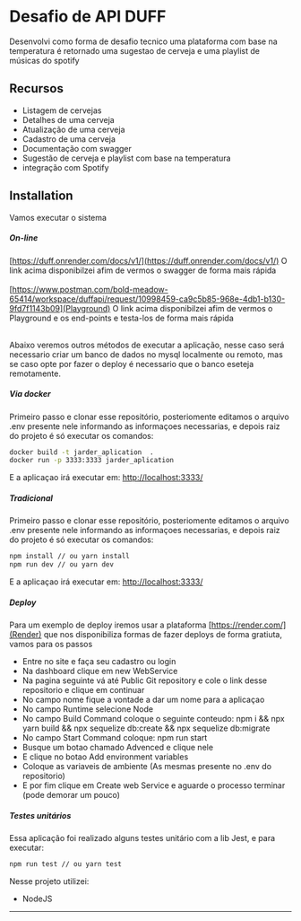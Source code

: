 # Desafio de API DUFF

Desenvolvi como forma de desafio tecnico uma plataforma com base na temperatura é retornado uma sugestao de cerveja e uma playlist de músicas do spotify

## Recursos

- Listagem de cervejas
- Detalhes de uma cerveja
- Atualização de uma cerveja
- Cadastro de uma cerveja
- Documentação com swagger
- Sugestão de cerveja e playlist com base na temperatura
- integração com Spotify

## Installation

Vamos executar o sistema

##### On-line

[https://duff.onrender.com/docs/v1/](https://duff.onrender.com/docs/v1/)
O link acima disponibilzei afim de vermos o swagger de forma mais rápida
<br /><br />
[https://www.postman.com/bold-meadow-65414/workspace/duffapi/request/10998459-ca9c5b85-968e-4db1-b130-9fd7f1143b09](Playground)
O link acima disponibilzei afim de vermos o Playground e os end-points e testa-los de forma mais rápida
<br /><br />

Abaixo veremos outros métodos de executar a aplicação, nesse caso será necessario criar um banco de dados no mysql localmente ou remoto, mas se caso opte por fazer o deploy é necessario que o banco eseteja remotamente.

##### Via docker

Primeiro passo e clonar esse repositório, posteriomente editamos o arquivo .env presente nele informando as informaçoes necessarias, e depois raiz do projeto é só executar os comandos:

```sh
docker build -t jarder_aplication  .
docker run -p 3333:3333 jarder_aplication
```

E a aplicaçao irá executar em: [http://localhost:3333/](http://localhost:3333/)

##### Tradicional

Primeiro passo e clonar esse repositório, posteriomente editamos o arquivo .env presente nele informando as informaçoes necessarias, e depois raiz do projeto é só executar os comandos:

```sh
npm install // ou yarn install
npm run dev // ou yarn dev
```

E a aplicaçao irá executar em: [http://localhost:3333/](http://localhost:3333/)

##### Deploy

Para um exemplo de deploy iremos usar a plataforma [https://render.com/](Render) que nos disponibiliza formas de fazer deploys de forma gratiuta, vamos para os passos

- Entre no site e faça seu cadastro ou login
- Na dashboard clique em new WebService
- Na pagina seguinte vá até Public Git repository e cole o link desse repositorio e clique em continuar
- No campo nome fique a vontade a dar um nome para a aplicaçao
- No campo Runtime selecione Node
- No campo Build Command coloque o seguinte conteudo: npm i && npx yarn build && npx sequelize db:create && npx sequelize db:migrate
- No campo Start Command coloque: npm run start
- Busque um botao chamado Advenced e clique nele
- E clique no botao Add environment variables
- Coloque as variaveis de ambiente (As mesmas presente no .env do repositorio)
- E por fim clique em Create web Service e aguarde o processo terminar (pode demorar um pouco)

##### Testes unitários

Essa aplicação foi realizado alguns testes unitário com a lib Jest, e para executar:

```sh
npm run test // ou yarn test
```

Nesse projeto utilizei:

- NodeJS

---
